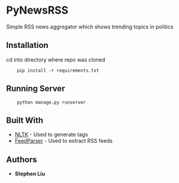 # PyNewsRSS
Simple RSS news aggregator which shows trending topics in politics

## Installation
cd into directory where repo was cloned
```shell
    pip install -r requirements.txt
```

## Running Server
```shell
    python manage.py runserver
```

## Built With 
* [NLTK](https://github.com/nltk/nltk) - Used to generate tags
* [FeedParser](https://github.com/kurtmckee/feedparser) - Used to 
extract RSS feeds

## Authors
* **Stephen Liu** 
